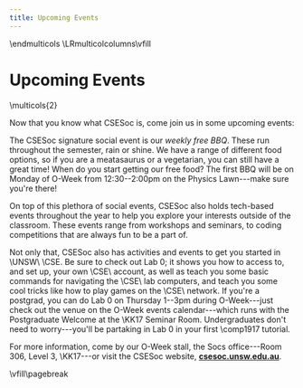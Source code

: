 ```yaml
---
title: Upcoming Events
---
```


\endmulticols
\LRmulticolcolumns\vfill

Upcoming Events
===============

\multicols{2}

Now that you know what CSESoc is, come join us in some upcoming
events:

The CSESoc signature social event is our _weekly free BBQ_.  These run
throughout the semester, rain or shine.  We have a range of different food
options, so if you are a meatasaurus or a vegetarian, you can still have a
great time!  When do you start getting our free food?  The first BBQ will be
on Monday of O-Week from 12:30--2:00pm on the Physics Lawn---make sure you're
there!

On top of this plethora of social events, CSESoc also holds tech-based events
throughout the year to help you explore your interests outside of the
classroom.  These events range from workshops and seminars, to coding
competitions that are always fun to be a part of.

Not only that, CSESoc also has activities and events to get you started in
\UNSW\ \CSE.  Be sure to check out Lab 0; it shows you how to access to, and
set up, your own \CSE\ account, as well as teach you some basic commands for
navigating the \CSE\ lab computers, and teach you some cool tricks like how to
play games on the \CSE\ network.  If you're a postgrad, you can do Lab 0 on
Thursday 1--3pm during O-Week---just check out the venue on the O-Week events
calendar---which runs with the Postgraduate Welcome at the \KK17 Seminar Room.
Undergraduates don't need to worry---you'll be partaking in Lab 0 in your
first \comp1917 tutorial.

For more information, come by our O-Week stall, the Socs office---Room 306,
Level 3, \KK17---or visit the CSESoc website, __[csesoc.unsw.edu.au][csesoc]__.

[csesoc]: https://www.csesoc.unsw.edu.au/

\vfill\pagebreak
